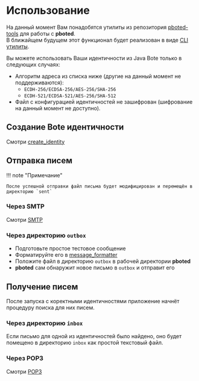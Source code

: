# Использование

На данный момент Вам понадобятся утилиты из репозитория [pboted-tools](https://github.com/polistern/pboted-tools/) для работы с **pboted**.   
В ближайщем будущем этот функционал будет реализован в виде [CLI утилиты](https://github.com/polistern/pbotectl).

Вы можете использовать Ваши идентичности из Java Bote только в следующих случаях:

- Алгоритм адреса из списка ниже (другие на данный момент не поддерживаются):
    - `ECDH-256/ECDSA-256/AES-256/SHA-256`
    - `ECDH-521/ECDSA-521/AES-256/SHA-512` 
- Файл с конфигурацией идентичностей не зашифрован (шифрование на данный момент не доступно).

## Создание Bote идентичности

Смотри [create_identity](https://github.com/polistern/pboted-tools/tree/main/create_identity)

## Отправка писем

!!! note "Примечание"

    После успешной отправки файл письма будет модифицирован и перемещён в директорию `sent`

### Через SMTP

Смотри [SMTP](../tutorials/SMTP.md)

### Через директорию `outbox`

- Подготовьте простое тестовое сообщение
- Форматируйте его в [message_formatter](https://github.com/polistern/pboted-tools/tree/main/message_formatter)
- Положите файл в директорию `outbox` в рабочей директории **pboted**
- **pboted** сам обнаружит новое письмо в `outbox` и отправит его

## Получение писем

После запуска с коректными идентичностями приложение начнёт процедуру поиска для них писем.

### Через директорию `inbox`

Если письмо для одной из идентичностей было найдено, оно будет помещено в директорию `inbox` как простой текстовый файл.

### Через POP3

Смотри [POP3](../tutorials/POP3.md)
